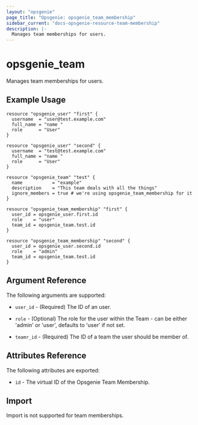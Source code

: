 ```yaml
---
layout: "opsgenie"
page_title: "Opsgenie: opsgenie_team_membership"
sidebar_current: "docs-opsgenie-resource-team-membership"
description: |-
  Manages team memberships for users.
---
```


# opsgenie\_team

Manages team memberships for users.

## Example Usage

```hcl
resource "opsgenie_user" "first" {
  username  = "user@test.example.com"
  full_name = "name "
  role      = "User"
}

resource "opsgenie_user" "second" {
  username  = "test@test.example.com"
  full_name = "name "
  role      = "User"
}

resource "opsgenie_team" "test" {
  name           = "example"
  description    = "This team deals with all the things"
  ignore_members = true # we're using opsgenie_team_membership for it
}

resource "opsgenie_team_membership" "first" {
  user_id = opsgenie_user.first.id
  role    = "user"
  team_id = opsgenie_team.test.id
}

resource "opsgenie_team_membership" "second" {
  user_id = opsgenie_user.second.id
  role    = "admin"
  team_id = opsgenie_team.test.id
}
```

## Argument Reference

The following arguments are supported:

* `user_id` - (Required) The ID of an user.

* `role` - (Optional) The role for the user within the Team - can be either 'admin' or 'user', defaults to 'user' if not set.

* `teamr_id` - (Required) The ID of a team the user should be member of.

## Attributes Reference

The following attributes are exported:

* `id` - The virtual ID of the Opsgenie Team Membership.

## Import

Import is not supported for team memberships.